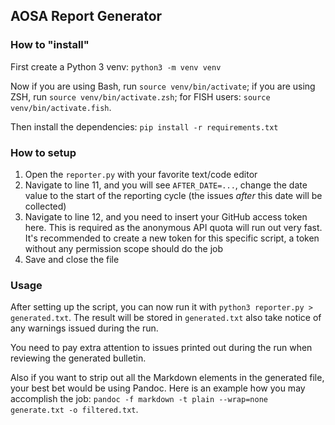 ## AOSA Report Generator

### How to "install"

First create a Python 3 venv: `python3 -m venv venv`

Now if you are using Bash, run `source venv/bin/activate`; if you are using ZSH, run `source venv/bin/activate.zsh`; for FISH users: `source venv/bin/activate.fish`.

Then install the dependencies: `pip install -r requirements.txt`

### How to setup

1. Open the `reporter.py` with your favorite text/code editor
1. Navigate to line 11, and you will see `AFTER_DATE=...`, change the date value to the start of the reporting cycle (the issues *after* this date will be collected)
1. Navigate to line 12, and you need to insert your GitHub access token here. This is required as the anonymous API quota will run out very fast. It's recommended to create a new token for this specific script, a token without any permission scope should do the job
1. Save and close the file

### Usage

After setting up the script, you can now run it with `python3 reporter.py > generated.txt`. The result will be stored in `generated.txt` also take notice of any warnings issued during the run.

You need to pay extra attention to issues printed out during the run when reviewing the generated bulletin.

Also if you want to strip out all the Markdown elements in the generated file, your best bet would be using Pandoc. Here is an example how you may accomplish the job: `pandoc -f markdown -t plain --wrap=none generate.txt -o filtered.txt`.

